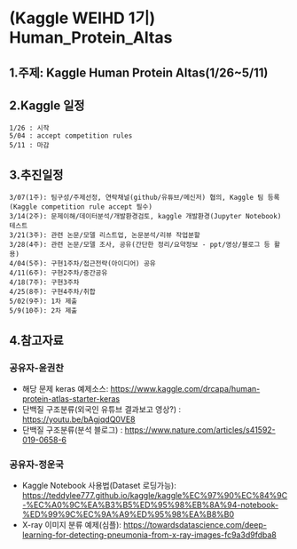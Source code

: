# (Kaggle WEIHD 1기) Human_Protein_Altas

## 1.주제: Kaggle Human Protein Altas(1/26~5/11)
## 2.Kaggle 일정
```
1/26 : 시작
5/04 : accept competition rules
5/11 : 마감
```
## 3.추진일정
```
3/07(1주): 팀구성/주제선정, 연락채널(github/유튜브/메신저) 협의, Kaggle 팀 등록(Kaggle competition rule accept 필수)  
3/14(2주): 문제이해/데이터분석/개발환경검토, kaggle 개발환경(Jupyter Notebook) 테스트
3/21(3주): 관련 논문/모델 리스트업, 논문분석/리뷰 작업분할
3/28(4주): 관련 논문/모델 조사, 공유(간단한 정리/요약정보 - ppt/영상/블로그 등 활용)
4/04(5주): 구현1주차/접근전략(아이디어) 공유
4/11(6주): 구현2주차/중간공유
4/18(7주): 구현3주차
4/25(8주): 구현4주차/취합
5/02(9주): 1차 제출
5/9(10주): 2차 제출
```

## 4.참고자료

### 공유자-윤권찬
- 해당 문제 keras 예제소스: https://www.kaggle.com/drcapa/human-protein-atlas-starter-keras 
- 단백질 구조분류(외국인 유튜브 결과보고 영상?) : https://youtu.be/bAgjqdQ0VE8  
- 단백질 구조분류(분석 블로그) : https://www.nature.com/articles/s41592-019-0658-6  

### 공유자-정운국
- Kaggle Notebook 사용법(Dataset 로딩가능): https://teddylee777.github.io/kaggle/kaggle%EC%97%90%EC%84%9C-%EC%A0%9C%EA%B3%B5%ED%95%98%EB%8A%94-notebook-%ED%99%9C%EC%9A%A9%ED%95%98%EA%B8%B0
- X-ray 이미지 분류 예제(심플): https://towardsdatascience.com/deep-learning-for-detecting-pneumonia-from-x-ray-images-fc9a3d9fdba8




